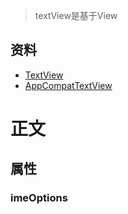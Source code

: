 > textView是基于View 
## 资料
* [TextView](https://developer.android.com/reference/android/widget/TextView)
* [AppCompatTextView](https://developer.android.com/reference/androidx/appcompat/widget/AppCompatTextView?hl=en)
# 正文

## 属性
### imeOptions